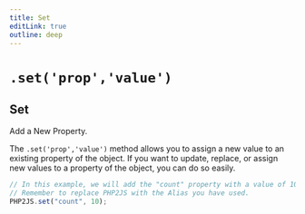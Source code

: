 ```yaml
---
title: Set
editLink: true
outline: deep
---
```


# `.set('prop','value')` 

## Set

Add a New Property.

The `.set('prop','value')` method allows you to assign a new value to an existing property of the object. If you want to update, replace, or assign new values to a property of the object, you can do so easily.

```javascript
// In this example, we will add the "count" property with a value of 10;
// Remember to replace PHP2JS with the Alias you have used.
PHP2JS.set("count", 10); 
```